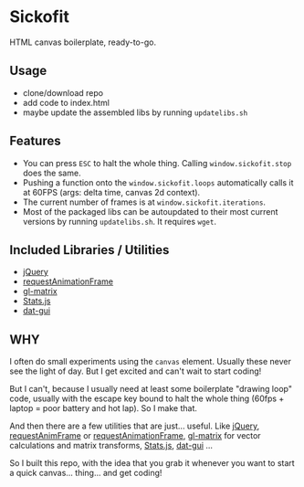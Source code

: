 Sickofit
========

HTML canvas boilerplate, ready-to-go.

Usage
-----

- clone/download repo
- add code to index.html
- maybe update the assembled libs by running `updatelibs.sh`

Features
--------

* You can press `ESC` to halt the whole thing. Calling `window.sickofit.stop` does the same.
* Pushing a function onto the `window.sickofit.loops` automatically calls it at 60FPS (args: delta time, canvas 2d context).
* The current number of frames is at `window.sickofit.iterations`.
* Most of the packaged libs can be autoupdated to their most current versions by running `updatelibs.sh`. It requires `wget`.

Included Libraries / Utilities
------------------------------

* [jQuery](http://jquery.com)
* [requestAnimationFrame](http://my.opera.com/emoller/blog/2011/12/20/requestanimationframe-for-smart-er-animating)
* [gl-matrix](https://github.com/toji/gl-matrix)
* [Stats.js](https://github.com/mrdoob/stats.js)
* [dat-gui](http://code.google.com/p/dat-gui/)

WHY
---

I often do small experiments using the `canvas` element. Usually these never see the light of day. But I get excited and can't wait to start coding!

But I can't, because I usually need at least some boilerplate "drawing loop" code, usually with the escape key bound to halt the whole thing (60fps + laptop = poor battery and hot lap). So I make that.

And then there are a few utilities that are just... useful. Like [jQuery](http://jquery.com), [requestAnimFrame](http://paulirish.com/2011/requestanimationframe-for-smart-animating/) or [requestAnimationFrame](http://my.opera.com/emoller/blog/2011/12/20/requestanimationframe-for-smart-er-animating), [gl-matrix](https://github.com/toji/gl-matrix) for vector calculations and matrix transforms, [Stats.js](https://github.com/mrdoob/stats.js), [dat-gui](http://code.google.com/p/dat-gui/) ... 

So I built this repo, with the idea that you grab it whenever you want to start a quick canvas... thing... and get coding!